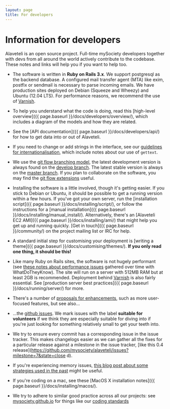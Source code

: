 ```yaml
---
layout: page
title: For developers
---
```


# Information for developers

<p class="lead">
    Alaveteli is an open source project. Full-time mySociety developers together with devs from all around the world actively contribute to the codebase. These notes and links will help you if you want to help too.
</p>

* The software is written in **Ruby on Rails 3.x**. We support postgresql as
  the backend database. A configured mail transfer agent (MTA) like exim,
  postfix or sendmail is necessary to parse incoming emails. We have production
  sites deployed on Debian (Squeeze and Wheezy) and Ubuntu (12.04 LTS). For performance
  reasons, we recommend the use of [Varnish](https://www.varnish-cache.org).

* To help you understand what the code is doing, read this [high-level
  overview]({{ page.baseurl }}/docs/developers/overview/), which includes a diagram of
  the models and how they are related.

* See the [API documentation]({{ page.baseurl }}/docs/developers/api/) for how to get
  data into or out of Alaveteli.

* If you need to change or add strings in the interface, see our [guidelines
  for internationalisation](http://mysociety.github.io/internationalization.html
  ), which include notes about our use of `gettext`.

* We use the [git flow branching
  model](http://nvie.com/posts/a-successful-git-branching-model/),
  the latest development version is always found on the
  [develop branch](https://github.com/mysociety/alaveteli). The
  latest stable version is always on the [master
  branch](https://github.com/mysociety/alaveteli/tree/master). If you plan to collaborate
  on the software, you may find the [git flow
  extensions](https://github.com/nvie/gitflow) useful.

* Installing the software is a little involved, though it's getting easier. If
  you stick to Debian or Ubuntu, it should be possible to get a running version
  within a few hours. If you've got your own server, run the
  [installation script]({{ page.baseurl }}/docs/installing/script/), or follow the
  instructions for a
  [manual installation]({{ page.baseurl }}/docs/installing/manual_install/).
  Alternatively, there's an [Alaveteli EC2 AMI]({{ page.baseurl }}/docs/installing/ami/)
  that might help you get up and running quickly.
  [Get in touch]({{ page.baseurl }}/community/) on the project mailing list or IRC
  for help.

* A standard initial step for customising your deployment is [writing a
  theme]({{ page.baseurl }}/docs/customising/themes/). **If you only read one thing,
  it should be this!**

* Like many Ruby on Rails sites, the software is not hugely performant (see
  [these notes about performance issues](https://github.com/mysociety/alaveteli/wiki/Performance-issues) gathered over time with
  WhatDoTheyKnow). The site will run on a server with 512MB RAM but at least
  2GB is recommended. Deployment behind [Varnish](https://www.varnish-cache.org) is also fairly essential. See
  [production server best practices]({{ page.baseurl }}/docs/running/server/) for more.

* There's a number of [proposals for enhancements](https://github.com/mysociety/alaveteli/wiki/Proposals-for-enhancements),
  such as more user-focused features, but see also...

* ...the [github issues](https://github.com/mysociety/alaveteli/issues). We
  mark issues with the label **suitable for volunteers** if we think they are
  especially suitable for diving into if you're just looking for something
  relatively small to get your teeth into.

* We try to ensure every commit has a corresponding issue in the issue tracker.
  This makes changelogs easier as we can gather all the fixes for a particular
  release against a milestone in the issue tracker, [like this 0.4
  release](https://github.com/mysociety/alaveteli/issues?milestone=7&state=close
  d).

* If you're experiencing memory issues, [this blog post about some strategies
  used in the
  past](https://www.mysociety.org/2009/09/17/whatdotheyknow-growing-pains-and-ruby-memory-leaks/) might be useful.

* If you're coding on a mac, see these [MacOS X installation notes]({{ page.baseurl }}/docs/installing/macos/). <!-- [[OS X Quickstart]] -->

* We try to adhere to similar good practice across all our projects: see
  [mysociety.github.io](http://mysociety.github.io/) for things like our
  [coding standards](http://mysociety.github.io/coding-standards.html)
